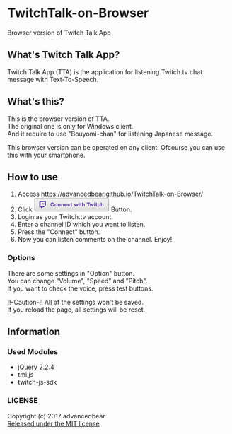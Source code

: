 # TwitchTalk-on-Browser
Browser version of Twitch Talk App

## What's Twitch Talk App?
Twitch Talk App (TTA) is the application for listening Twitch.tv chat message with Text-To-Speech.  

## What's this?
This is the browser version of TTA.  
The original one is only for Windows client.  
And it require to use "Bouyomi-chan" for listening Japanese message.  

This browser version can be operated on any client.
Ofcourse you can use this with your smartphone.

## How to use
1. Access https://advancedbear.github.io/TwitchTalk-on-Browser/
1. Click ![Connect with Twitch](img/Login.png) Button.
1. Login as your Twitch.tv account.
1. Enter a channel ID which you want to listen.
1. Press the "Connect" button.
1. Now you can listen comments on the channel. Enjoy!

### Options
There are some settings in "Option" button.  
You can change "Volume", "Speed" and "Pitch".  
If you want to check the voice, press test buttons.

!!-Caution-!!
All of the settings won't be saved.  
If you reload the page, all settings will be reset.

## Information
### Used Modules
- jQuery 2.2.4
- tmi.js
- twitch-js-sdk
### LICENSE
Copyright (c) 2017 advancedbear  
[Released under the MIT license](https://github.com/advancedbear/TwitchTalk-on-Browser/blob/master/LICENSE)